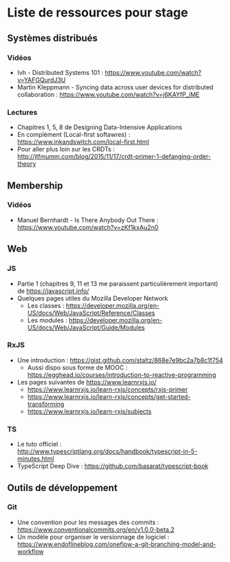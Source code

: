 # Liste de ressources pour stage

## Systèmes distribués

### Vidéos
- Ivh - Distributed Systems 101 : https://www.youtube.com/watch?v=YAFGQurdJ3U
- Martin Kleppmann - Syncing data across user devices for distributed collaboration : https://www.youtube.com/watch?v=j6KAYfP_iME

### Lectures
- Chapitres 1, 5, 8 de Designing Data-Intensive Applications
- En complément (Local-first softawres) : https://www.inkandswitch.com/local-first.html
- Pour aller plus loin sur les CRDTs : http://jtfmumm.com/blog/2015/11/17/crdt-primer-1-defanging-order-theory

## Membership

### Vidéos
- Manuel Bernhardt - Is There Anybody Out There : https://www.youtube.com/watch?v=zKf1kxAu2n0

## Web

### JS
- Partie 1 (chapitres 9, 11 et 13 me paraissent particulièrement important) de https://javascript.info/
- Quelques pages utiles du Mozilla Developer Network
    - Les classes : https://developer.mozilla.org/en-US/docs/Web/JavaScript/Reference/Classes
    - Les modules : https://developer.mozilla.org/en-US/docs/Web/JavaScript/Guide/Modules

### RxJS
- Une introduction : https://gist.github.com/staltz/868e7e9bc2a7b8c1f754
    - Aussi dispo sous forme de MOOC : https://egghead.io/courses/introduction-to-reactive-programming
- Les pages suivantes de https://www.learnrxjs.io/
    - https://www.learnrxjs.io/learn-rxjs/concepts/rxjs-primer
    - https://www.learnrxjs.io/learn-rxjs/concepts/get-started-transforming
    - https://www.learnrxjs.io/learn-rxjs/subjects

### TS
- Le tuto officiel : http://www.typescriptlang.org/docs/handbook/typescript-in-5-minutes.html
- TypeScript Deep Dive : https://github.com/basarat/typescript-book


## Outils de développement

### Git

- Une convention pour les messages des commits : https://www.conventionalcommits.org/en/v1.0.0-beta.2
- Un modèle pour organiser le versionnage de logiciel : https://www.endoflineblog.com/oneflow-a-git-branching-model-and-workflow

